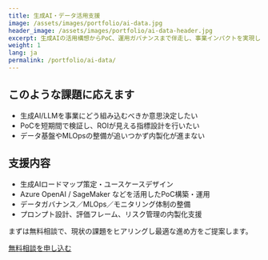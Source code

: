 ```yaml
---
title: 生成AI・データ活用支援
image: /assets/images/portfolio/ai-data.jpg
header_image: /assets/images/portfolio/ai-data-header.jpg
excerpt: 生成AIの活用構想からPoC、運用ガバナンスまで伴走し、事業インパクトを実現します。
weight: 1
lang: ja
permalink: /portfolio/ai-data/
---
```


<h2 class="section-heading">このような課題に応えます</h2>
<ul>
  <li>生成AI/LLMを事業にどう組み込むべきか意思決定したい</li>
  <li>PoCを短期間で検証し、ROIが見える指標設計を行いたい</li>
  <li>データ基盤やMLOpsの整備が追いつかず内製化が進まない</li>
</ul>

<h2 class="section-heading mt-5">支援内容</h2>
<ul>
  <li>生成AIロードマップ策定・ユースケースデザイン</li>
  <li>Azure OpenAI / SageMaker などを活用したPoC構築・運用</li>
  <li>データガバナンス／MLOps／モニタリング体制の整備</li>
  <li>プロンプト設計、評価フレーム、リスク管理の内製化支援</li>
</ul>

<div class="contact-card mt-5">
  <p class="mb-3">まずは無料相談で、現状の課題をヒアリングし最適な進め方をご提案します。</p>
  <a class="button button-primary" href="/contact/">無料相談を申し込む</a>
</div>
